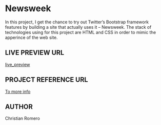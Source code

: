 # Newsweek
In this project, I get the chance to try out Twitter’s Bootstrap framework features by building a site that actually uses it – Newsweek. 
The stack of technologies using for this project are HTML and CSS in order to mimic the apperince of the web site. 


## LIVE PREVIEW URL
[live_preview](http://htmlpreview.github.io/?https://github.com/jcromerohdz/Newsweek/blob/layout/index.html)


## PROJECT REFERENCE URL
[To more info ](https://https://www.theodinproject.com/courses/html5-and-css3/lessons/using-bootstrap)

## AUTHOR
Christian Romero